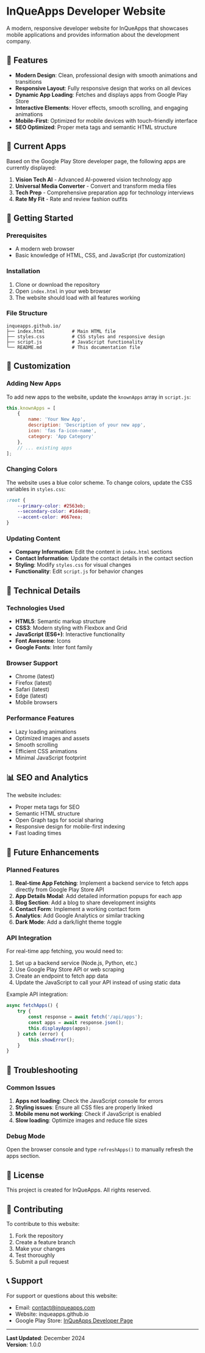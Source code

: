 # InQueApps Developer Website

A modern, responsive developer website for InQueApps that showcases mobile applications and provides information about the development company.

## 🌟 Features

- **Modern Design**: Clean, professional design with smooth animations and transitions
- **Responsive Layout**: Fully responsive design that works on all devices
- **Dynamic App Loading**: Fetches and displays apps from Google Play Store
- **Interactive Elements**: Hover effects, smooth scrolling, and engaging animations
- **Mobile-First**: Optimized for mobile devices with touch-friendly interface
- **SEO Optimized**: Proper meta tags and semantic HTML structure

## 📱 Current Apps

Based on the Google Play Store developer page, the following apps are currently displayed:

1. **Vision Tech AI** - Advanced AI-powered vision technology app
2. **Universal Media Converter** - Convert and transform media files
3. **Tech Prep** - Comprehensive preparation app for technology interviews
4. **Rate My Fit** - Rate and review fashion outfits

## 🚀 Getting Started

### Prerequisites

- A modern web browser
- Basic knowledge of HTML, CSS, and JavaScript (for customization)

### Installation

1. Clone or download the repository
2. Open `index.html` in your web browser
3. The website should load with all features working

### File Structure

```
inqueapps.github.io/
├── index.html          # Main HTML file
├── styles.css          # CSS styles and responsive design
├── script.js           # JavaScript functionality
└── README.md           # This documentation file
```

## 🎨 Customization

### Adding New Apps

To add new apps to the website, update the `knownApps` array in `script.js`:

```javascript
this.knownApps = [
    {
        name: 'Your New App',
        description: 'Description of your new app',
        icon: 'fas fa-icon-name',
        category: 'App Category'
    },
    // ... existing apps
];
```

### Changing Colors

The website uses a blue color scheme. To change colors, update the CSS variables in `styles.css`:

```css
:root {
    --primary-color: #2563eb;
    --secondary-color: #1d4ed8;
    --accent-color: #667eea;
}
```

### Updating Content

- **Company Information**: Edit the content in `index.html` sections
- **Contact Information**: Update the contact details in the contact section
- **Styling**: Modify `styles.css` for visual changes
- **Functionality**: Edit `script.js` for behavior changes

## 🔧 Technical Details

### Technologies Used

- **HTML5**: Semantic markup structure
- **CSS3**: Modern styling with Flexbox and Grid
- **JavaScript (ES6+)**: Interactive functionality
- **Font Awesome**: Icons
- **Google Fonts**: Inter font family

### Browser Support

- Chrome (latest)
- Firefox (latest)
- Safari (latest)
- Edge (latest)
- Mobile browsers

### Performance Features

- Lazy loading animations
- Optimized images and assets
- Smooth scrolling
- Efficient CSS animations
- Minimal JavaScript footprint

## 📊 SEO and Analytics

The website includes:

- Proper meta tags for SEO
- Semantic HTML structure
- Open Graph tags for social sharing
- Responsive design for mobile-first indexing
- Fast loading times

## 🔄 Future Enhancements

### Planned Features

1. **Real-time App Fetching**: Implement a backend service to fetch apps directly from Google Play Store API
2. **App Details Modal**: Add detailed information popups for each app
3. **Blog Section**: Add a blog to share development insights
4. **Contact Form**: Implement a working contact form
5. **Analytics**: Add Google Analytics or similar tracking
6. **Dark Mode**: Add a dark/light theme toggle

### API Integration

For real-time app fetching, you would need to:

1. Set up a backend service (Node.js, Python, etc.)
2. Use Google Play Store API or web scraping
3. Create an endpoint to fetch app data
4. Update the JavaScript to call your API instead of using static data

Example API integration:

```javascript
async fetchApps() {
    try {
        const response = await fetch('/api/apps');
        const apps = await response.json();
        this.displayApps(apps);
    } catch (error) {
        this.showError();
    }
}
```

## 🐛 Troubleshooting

### Common Issues

1. **Apps not loading**: Check the JavaScript console for errors
2. **Styling issues**: Ensure all CSS files are properly linked
3. **Mobile menu not working**: Check if JavaScript is enabled
4. **Slow loading**: Optimize images and reduce file sizes

### Debug Mode

Open the browser console and type `refreshApps()` to manually refresh the apps section.

## 📝 License

This project is created for InQueApps. All rights reserved.

## 🤝 Contributing

To contribute to this website:

1. Fork the repository
2. Create a feature branch
3. Make your changes
4. Test thoroughly
5. Submit a pull request

## 📞 Support

For support or questions about this website:

- Email: contact@inqueapps.com
- Website: inqueapps.github.io
- Google Play Store: [InQueApps Developer Page](https://play.google.com/store/apps/developer?id=inQue+Apps)

---

**Last Updated**: December 2024  
**Version**: 1.0.0 